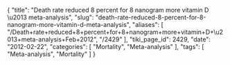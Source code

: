 {
    "title": "Death rate reduced 8 percent for 8 nanogram more vitamin D \u2013 meta-analysis",
    "slug": "death-rate-reduced-8-percent-for-8-nanogram-more-vitamin-d-meta-analysis",
    "aliases": [
        "/Death+rate+reduced+8+percent+for+8+nanogram+more+vitamin+D+\u2013+meta-analysis+Feb+2012",
        "/2429"
    ],
    "tiki_page_id": 2429,
    "date": "2012-02-22",
    "categories": [
        "Mortality",
        "Meta-analysis"
    ],
    "tags": [
        "Meta-analysis",
        "Mortality"
    ]
}